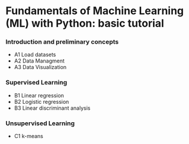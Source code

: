 # Fundamentals of Machine Learning (ML) with Python: basic tutorial

###  Introduction and preliminary concepts
- A1 Load datasets
- A2 Data Managment
- A3 Data Visualization


###  Supervised Learning
- B1 Linear regression
- B2 Logistic regression
- B3 Linear discriminant analysis

###  Unsupervised Learning
- C1 k-means
